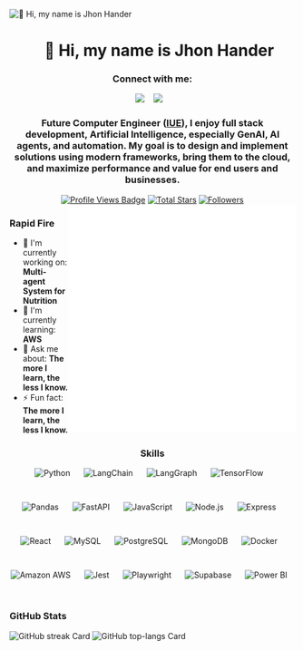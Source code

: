 ![👋 Hi, my name is Jhon Hander](https://static.wixstatic.com/media/53fad0_ce0704caa0174d6aa9b2b8101a62fa77~mv2.gif)



<div id="toc">
  <ul align="center" style="list-style: none">
    <summary>
      <h1>
        👋 Hi, my name is Jhon Hander
      </h1>
    </summary>
  </ul>
</div>

**<h3 align="center">Connect with me:</h3>** 
<p align="center"><a href="https://github.com/sushilmagare10" target="_blank"><img src="https://img.shields.io/badge/GitHub-100000?logo=github&logoColor=white" height="44" style="margin-right: 12px"></a> <a href="https://www.linkedin.com/in/sushil-magare" target="_blank"><img src="https://img.shields.io/badge/LinkedIn-0077B5?logo=linkedin&logoColor=white" height="44" style="margin-right: 12px"></a></p>

 **<h3 align="center">Future Computer Engineer ([IUE](https://www.iue.edu.co/)), I enjoy **full stack development**, **Artificial Intelligence**, especially **GenAI, AI agents, and automation**. My goal is to design and implement solutions using modern frameworks, bring them to the cloud, and maximize performance and value for end users and businesses.</h3>**

<div align="center">
<!-- Profile Views -->
<a href="[[https://github.com/jhonhandermejia](https://github.com/JhonHander)](https://github.com/JhonHander)" target="_blank">
  <img src="https://komarev.com/ghpvc/?username=jhonhandermejia&label=Profile%20views&color=5e81ac&style=for-the-badge&logo=github&logoColor=white&Color=black" 
       alt="Profile Views Badge" /></a>

<!-- Total Stars with GitHub Logo -->
<a href="https://github.com/JhonHander?tab=repositories&sort=stargazers" target="_blank">
  <img alt="Total Stars" title="Total stars on GitHub"
       src="https://img.shields.io/github/stars/JhonHander?style=for-the-badge&label=Stars&color=bf616a&logo=github" /></a>

<!-- Followers with GitHub Logo -->
<a href="https://github.com/JhonHander?tab=followers" target="_blank">
  <img alt="Followers" title="Follow me on GitHub"
       src="https://img.shields.io/github/followers/JhonHander?style=for-the-badge&label=Followers&color=5e81ac&logo=github" />
</a>
</div>

<!-- Optional: Right-side animation gif if you have one -->
<img align="right" alt="coding-gif" width="400" src="./assets/371756373-fddcdbcd-5ea2-4416-9f59-ca7fd9394aca.gif">

**<h3 align="left">Rapid Fire</h3>**

- 💼 I'm currently working on: **Multi-agent System for Nutrition**
- 🌱 I'm currently learning: **AWS**
- 💬 Ask me about: **The more I learn, the less I know.**
- ⚡ Fun fact: **The more I learn, the less I know.**


**<h3 align="center">Skills</h3>**

<div style="display: flex; flex-wrap: wrap; gap: 12px; justify-content: center;"><img src="https://img.shields.io/badge/Python-306998?logo=python&logoColor=white" height="48" alt="Python" style="margin-right: 12px"> <img src="https://img.shields.io/badge/LangChain-40A383?logo=chainlink&logoColor=white" height="48" alt="LangChain" style="margin-right: 12px"> <img src="https://img.shields.io/badge/LangGraph-65B741?logoColor=white" height="48" alt="LangGraph" style="margin-right: 12px"> <img src="https://img.shields.io/badge/TensorFlow-FF6F00?logo=tensorflow&logoColor=white" height="48" alt="TensorFlow" style="margin-right: 12px"> <img src="https://img.shields.io/badge/Pandas-150458?logo=pandas&logoColor=white" height="48" alt="Pandas" style="margin-right: 12px"> <img src="https://img.shields.io/badge/FastAPI-009688?logo=fastapi&logoColor=white" height="48" alt="FastAPI" style="margin-right: 12px"> <img src="https://img.shields.io/badge/JavaScript-F7DF1C?logo=javascript&logoColor=white" height="48" alt="JavaScript" style="margin-right: 12px"> <img src="https://img.shields.io/badge/Node.js-8CC84B?logo=node.js&logoColor=white" height="48" alt="Node.js" style="margin-right: 12px"> <img src="https://img.shields.io/badge/Express-000000?logo=express&logoColor=white" height="48" alt="Express" style="margin-right: 12px"> <img src="https://img.shields.io/badge/React-20232A?logo=react&logoColor=61DAFB" height="48" alt="React" style="margin-right: 12px"> <img src="https://img.shields.io/badge/MySQL-4479A1?logo=mysql&logoColor=white" height="48" alt="MySQL" style="margin-right: 12px"> <img src="https://img.shields.io/badge/PostgreSQL-316192?logo=postgresql&logoColor=white" height="48" alt="PostgreSQL" style="margin-right: 12px"> <img src="https://img.shields.io/badge/MongoDB-4EA94B?logo=mongodb&logoColor=white" height="48" alt="MongoDB" style="margin-right: 12px"> <img src="https://img.shields.io/badge/Docker-2496ED?logo=docker&logoColor=white" height="48" alt="Docker" style="margin-right: 12px"> <img src="https://img.shields.io/badge/Amazon_AWS-232F3E?logo=amazon-aws&logoColor=white" height="48" alt="Amazon AWS" style="margin-right: 12px"> <img src="https://img.shields.io/badge/Jest-C21325?logo=jest&logoColor=white" height="48" alt="Jest" style="margin-right: 12px"> <img src="https://img.shields.io/badge/Playwright-2EAD33?logo=playwright&logoColor=white" height="48" alt="Playwright" style="margin-right: 12px"> <img src="https://img.shields.io/badge/Supabase-3ECF8E?logo=supabase&logoColor=white" height="48" alt="Supabase" style="margin-right: 12px"> <img src="https://img.shields.io/badge/Power_BI-F2C811?logo=power%20bi&logoColor=black" height="48" alt="Power BI" style="margin-right: 12px"></div>

 **<h3 align="left">GitHub Stats</h3>**

<p align="left">
  <img width="48%" src="https://streak-stats.demolab.com/?user=JhonHander&theme=react&hide_border=false&date_format=M+j%5B%2C+Y%5D&mode=daily&hide_total_contributions=false&hide_current_streak=false&hide_longest_streak=false&card_height=200" alt="GitHub streak Card" />
  <img width="48%" src="https://github-readme-stats.vercel.app/api/top-langs?username=JhonHander&theme=react&hide_title=false&layout=compact&langs_count=6&hide_progress=false&card_width=400" alt="GitHub top-langs Card" />
</p>

